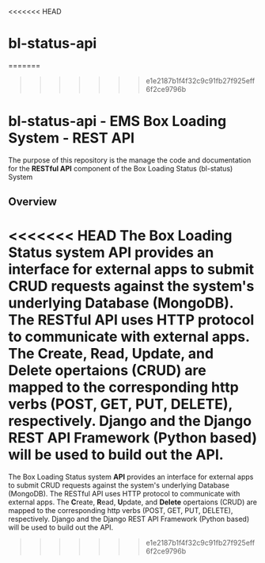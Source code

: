 <<<<<<< HEAD
# bl-status-api
=======
>>>>>>> e1e2187b1f4f32c9c91fb27f925eff6f2ce9796b
# bl-status-api - EMS Box Loading System - REST API
The purpose of this repository is the manage the code and documentation for the **RESTful API** component of the Box Loading Status (bl-status) System

## Overview
<<<<<<< HEAD
The Box Loading Status system **API** provides an interface for external apps to submit CRUD requests against the system's underlying Database (MongoDB).  The RESTful API uses HTTP protocol to communicate with external apps.  The **C**reate, **R**ead, **U**pdate, and **Delete** opertaions (CRUD) are mapped to the corresponding http verbs (POST, GET, PUT, DELETE), respectively.  Django and the Django REST API Framework (Python based) will be used to build out the API.
=======
The Box Loading Status system **API** provides an interface for external apps to submit CRUD requests against the system's underlying Database (MongoDB).  The RESTful API uses HTTP protocol to communicate with external apps.  The **C**reate, **R**ead, **U**pdate, and **Delete** opertaions (CRUD) are mapped to the corresponding http verbs (POST, GET, PUT, DELETE), respectively.  Django and the Django REST API Framework (Python based) will be used to build out the API.
>>>>>>> e1e2187b1f4f32c9c91fb27f925eff6f2ce9796b
